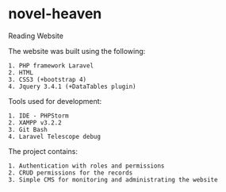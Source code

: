 # novel-heaven
 Reading Website
 
The website was built using the following:

    1. PHP framework Laravel
    2. HTML
    3. CSS3 (+bootstrap 4)
    4. Jquery 3.4.1 (+DataTables plugin)

Tools used for development:

    1. IDE - PHPStorm
    2. XAMPP v3.2.2
    3. Git Bash
    4. Laravel Telescope debug

The project contains:

    1. Authentication with roles and permissions
    2. CRUD permissions for the records
    3. Simple CMS for monitoring and administrating the website
